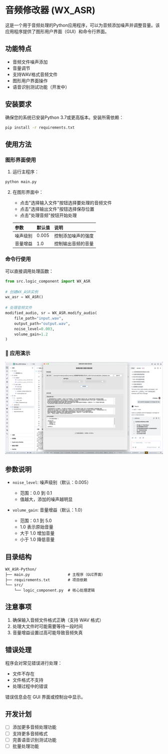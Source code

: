 # 音频修改器 (WX_ASR)

这是一个用于音频处理的Python应用程序，可以为音频添加噪声并调整音量。该应用程序提供了图形用户界面（GUI）和命令行界面。

## 功能特点

- 音频文件噪声添加
- 音量调节
- 支持WAV格式音频文件
- 图形用户界面操作
- 语音识别测试功能（开发中）

## 安装要求

确保您的系统已安装Python 3.7或更高版本。安装所需依赖：

```bash
pip install -r requirements.txt
````

## 使用方法

### 图形界面使用

1. 运行主程序：

```bash
python main.py
```

2. 在图形界面中：
   - 点击"选择输入文件"按钮选择要处理的音频文件
   - 点击"选择输出文件"按钮选择保存位置
   - 点击"处理音频"按钮开始处理

   | 参数 | 默认值 | 说明 |
   |------|--------|------|
   | 噪声级别 | 0.005 | 控制添加噪声的强度 |
   | 音量增益 | 1.0 | 控制输出音频的音量 |



### 命令行使用

可以直接调用处理函数：

```python
from src.logic_component import WX_ASR

# 创建WX_ASR实例
wx_asr = WX_ASR()

# 处理音频文件
modified_audio, sr = WX_ASR.modify_audio(
    file_path="input.wav",
    output_path="output.wav",
    noise_level=0.003,
    volume_gain=1.2
)
```

### 📱 应用演示
![应用界面演示](./assets/截屏2025-02-16%20上午2.51.24.png)

## 参数说明

- `noise_level`: 噪声级别（默认：0.005）

  - 范围：0.0 到 0.1
  - 值越大，添加的噪声越明显

- `volume_gain`: 音量增益（默认：1.0）
  - 范围：0.1 到 5.0
  - 1.0 表示原始音量
  - 大于 1.0 增加音量
  - 小于 1.0 降低音量

## 目录结构

```
WX_ASR-Python/
├── main.py                 # 主程序（GUI界面）
├── requirements.txt        # 项目依赖
└── src/
    └── logic_component.py  # 核心处理逻辑
```

## 注意事项

1. 确保输入音频文件格式正确（支持 WAV 格式）
2. 处理大文件时可能需要等待一段时间
3. 音量增益设置过高可能导致音频失真

## 错误处理

程序会对常见错误进行处理：

- 文件不存在
- 文件格式不支持
- 处理过程中的错误

错误信息会在 GUI 界面或控制台中显示。

## 开发计划

- [ ] 添加更多音频处理功能
- [ ] 支持更多音频格式
- [ ] 完善语音识别测试功能
- [ ] 批量处理功能
